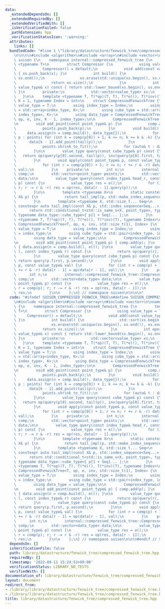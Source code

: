 ```yaml
---
data:
  _extendedDependsOn: []
  _extendedRequiredBy: []
  _extendedVerifiedWith: []
  _isVerificationFailed: false
  _pathExtension: hpp
  _verificationStatusIcon: ':warning:'
  attributes:
    links: []
  bundledCode: "#line 1 \"library/datastructure/fenwick_tree/compressed_fenwick_tree.hpp\"\
    \n\n\n\n#include <algorithm>\n#include <array>\n#include <vector>\n\nnamespace\
    \ suisen {\n    namespace internal::compressed_fenwick_tree {\n        template\
    \ <typename T>\n        struct Compressor {\n            using value_type = T;\n\
    \            Compressor() = default;\n            void add(const value_type& x)\
    \ { xs.push_back(x); }\n            int build() {\n                std::sort(xs.begin(),\
    \ xs.end());\n                xs.erase(std::unique(xs.begin(), xs.end()), xs.end());\n\
    \                return xs.size();\n            }\n            int operator()(const\
    \ value_type& x) const { return std::lower_bound(xs.begin(), xs.end(), x) - xs.begin();\
    \ }\n        private:\n            std::vector<value_type> xs;\n        };\n \
    \   }\n\n    template <typename T, T(*op)(T, T), T(*e)(), T(*inv)(T), std::size_t\
    \ K = 1, typename Index = int>\n    struct CompressedFenwickTree {\n        using\
    \ value_type = T;\n        using index_type = Index;\n        using point_type\
    \ = std::array<index_type, K>;\n        using cube_type = std::array<std::pair<index_type,\
    \ index_type>, K>;\n        using data_type = CompressedFenwickTree<value_type,\
    \ op, e, inv, K - 1, index_type>;\n\n        CompressedFenwickTree() = default;\n\
    \n        void add_point(const point_type& p) {\n            comp.add(p[0]);\n\
    \            points.push_back(p);\n        }\n        void build() {\n       \
    \     data.assign(n = comp.build(), data_type{});\n            for (const auto&\
    \ p : points) for (int k = comp(p[0]) + 1; k <= n; k += k & -k) {\n          \
    \      data[k - 1].add_point(tail(p));\n            }\n            points.clear();\n\
    \            points.shrink_to_fit();\n            for (auto& t : data) t.build();\n\
    \        }\n\n        value_type query(const cube_type& p) const {\n         \
    \   return op(query(p[0].second, tail(p)), inv(query(p[0].first, tail(p))));\n\
    \        }\n        void apply(const point_type& p, const value_type& val) {\n\
    \            for (int r = comp(p[0]) + 1; r <= n; r += r & -r) data[r - 1].apply(tail(p),\
    \ val);\n        }\n    private:\n        int n;\n        internal::compressed_fenwick_tree::Compressor<index_type>\
    \ comp;\n        std::vector<point_type> points;\n        std::vector<data_type>\
    \ data;\n\n        value_type query(const index_type& head_r, const typename data_type::cube_type&\
    \ p) const {\n            value_type res = e();\n            for (int r = comp(head_r);\
    \ r; r -= r & -r) res = op(res, data[r - 1].query(p));\n            return res;\n\
    \        }\n\n        template <typename X>\n        static constexpr auto tail(const\
    \ X& p) {\n            return tail_impl(p, std::make_index_sequence<K - 1>{});\n\
    \        }\n        template <typename X, std::size_t... Seq>\n        static\
    \ constexpr auto tail_impl(const X& p, std::index_sequence<Seq...>) {\n      \
    \      return std::conditional_t<std::is_same_v<X, point_type>, typename data_type::point_type,\
    \ typename data_type::cube_type>{ p[1 + Seq]... };\n        }\n    };\n    template\
    \ <typename T, T(*op)(T, T), T(*e)(), T(*inv)(T), typename Index>\n    struct\
    \ CompressedFenwickTree<T, op, e, inv, std::size_t(1), Index> {\n        using\
    \ value_type = T;\n        using index_type = Index;\n        using point_type\
    \ = index_type;\n        using cube_type = std::pair<index_type, index_type>;\n\
    \        using data_type = value_type;\n\n        CompressedFenwickTree() = default;\n\
    \n        void add_point(const point_type& p) { comp.add(p); }\n        void build()\
    \ { data.assign(n = comp.build(), e()); }\n\n        value_type query(const index_type&\
    \ l, const index_type& r) const {\n            return op(query(r), inv(query(l)));\n\
    \        }\n        value_type query(const cube_type& p) const {\n           \
    \ return query(p.first, p.second);\n        }\n\n        void apply(const point_type&\
    \ p, const value_type& val) {\n            for (int r = comp(p) + 1; r <= n; r\
    \ += r & -r) data[r - 1] = op(data[r - 1], val);\n        }\n    private:\n  \
    \      int n;\n        internal::compressed_fenwick_tree::Compressor<index_type>\
    \ comp;\n        std::vector<data_type> data;\n\n        value_type query(const\
    \ point_type& p) const {\n            value_type res = e();\n            for (int\
    \ r = comp(p); r; r -= r & -r) res = op(res, data[r - 1]);\n            return\
    \ res;\n        }\n\n    };\n} // namespace suisen\n\n\n\n"
  code: "#ifndef SUISEN_COMPRESSED_FENWICK_TREE\n#define SUISEN_COMPRESSED_FENWICK_TREE\n\
    \n#include <algorithm>\n#include <array>\n#include <vector>\n\nnamespace suisen\
    \ {\n    namespace internal::compressed_fenwick_tree {\n        template <typename\
    \ T>\n        struct Compressor {\n            using value_type = T;\n       \
    \     Compressor() = default;\n            void add(const value_type& x) { xs.push_back(x);\
    \ }\n            int build() {\n                std::sort(xs.begin(), xs.end());\n\
    \                xs.erase(std::unique(xs.begin(), xs.end()), xs.end());\n    \
    \            return xs.size();\n            }\n            int operator()(const\
    \ value_type& x) const { return std::lower_bound(xs.begin(), xs.end(), x) - xs.begin();\
    \ }\n        private:\n            std::vector<value_type> xs;\n        };\n \
    \   }\n\n    template <typename T, T(*op)(T, T), T(*e)(), T(*inv)(T), std::size_t\
    \ K = 1, typename Index = int>\n    struct CompressedFenwickTree {\n        using\
    \ value_type = T;\n        using index_type = Index;\n        using point_type\
    \ = std::array<index_type, K>;\n        using cube_type = std::array<std::pair<index_type,\
    \ index_type>, K>;\n        using data_type = CompressedFenwickTree<value_type,\
    \ op, e, inv, K - 1, index_type>;\n\n        CompressedFenwickTree() = default;\n\
    \n        void add_point(const point_type& p) {\n            comp.add(p[0]);\n\
    \            points.push_back(p);\n        }\n        void build() {\n       \
    \     data.assign(n = comp.build(), data_type{});\n            for (const auto&\
    \ p : points) for (int k = comp(p[0]) + 1; k <= n; k += k & -k) {\n          \
    \      data[k - 1].add_point(tail(p));\n            }\n            points.clear();\n\
    \            points.shrink_to_fit();\n            for (auto& t : data) t.build();\n\
    \        }\n\n        value_type query(const cube_type& p) const {\n         \
    \   return op(query(p[0].second, tail(p)), inv(query(p[0].first, tail(p))));\n\
    \        }\n        void apply(const point_type& p, const value_type& val) {\n\
    \            for (int r = comp(p[0]) + 1; r <= n; r += r & -r) data[r - 1].apply(tail(p),\
    \ val);\n        }\n    private:\n        int n;\n        internal::compressed_fenwick_tree::Compressor<index_type>\
    \ comp;\n        std::vector<point_type> points;\n        std::vector<data_type>\
    \ data;\n\n        value_type query(const index_type& head_r, const typename data_type::cube_type&\
    \ p) const {\n            value_type res = e();\n            for (int r = comp(head_r);\
    \ r; r -= r & -r) res = op(res, data[r - 1].query(p));\n            return res;\n\
    \        }\n\n        template <typename X>\n        static constexpr auto tail(const\
    \ X& p) {\n            return tail_impl(p, std::make_index_sequence<K - 1>{});\n\
    \        }\n        template <typename X, std::size_t... Seq>\n        static\
    \ constexpr auto tail_impl(const X& p, std::index_sequence<Seq...>) {\n      \
    \      return std::conditional_t<std::is_same_v<X, point_type>, typename data_type::point_type,\
    \ typename data_type::cube_type>{ p[1 + Seq]... };\n        }\n    };\n    template\
    \ <typename T, T(*op)(T, T), T(*e)(), T(*inv)(T), typename Index>\n    struct\
    \ CompressedFenwickTree<T, op, e, inv, std::size_t(1), Index> {\n        using\
    \ value_type = T;\n        using index_type = Index;\n        using point_type\
    \ = index_type;\n        using cube_type = std::pair<index_type, index_type>;\n\
    \        using data_type = value_type;\n\n        CompressedFenwickTree() = default;\n\
    \n        void add_point(const point_type& p) { comp.add(p); }\n        void build()\
    \ { data.assign(n = comp.build(), e()); }\n\n        value_type query(const index_type&\
    \ l, const index_type& r) const {\n            return op(query(r), inv(query(l)));\n\
    \        }\n        value_type query(const cube_type& p) const {\n           \
    \ return query(p.first, p.second);\n        }\n\n        void apply(const point_type&\
    \ p, const value_type& val) {\n            for (int r = comp(p) + 1; r <= n; r\
    \ += r & -r) data[r - 1] = op(data[r - 1], val);\n        }\n    private:\n  \
    \      int n;\n        internal::compressed_fenwick_tree::Compressor<index_type>\
    \ comp;\n        std::vector<data_type> data;\n\n        value_type query(const\
    \ point_type& p) const {\n            value_type res = e();\n            for (int\
    \ r = comp(p); r; r -= r & -r) res = op(res, data[r - 1]);\n            return\
    \ res;\n        }\n\n    };\n} // namespace suisen\n\n\n#endif // SUISEN_COMPRESSED_FENWICK_TREE"
  dependsOn: []
  isVerificationFile: false
  path: library/datastructure/fenwick_tree/compressed_fenwick_tree.hpp
  requiredBy: []
  timestamp: '2022-09-11 15:24:53+09:00'
  verificationStatus: LIBRARY_NO_TESTS
  verifiedWith: []
documentation_of: library/datastructure/fenwick_tree/compressed_fenwick_tree.hpp
layout: document
redirect_from:
- /library/library/datastructure/fenwick_tree/compressed_fenwick_tree.hpp
- /library/library/datastructure/fenwick_tree/compressed_fenwick_tree.hpp.html
title: library/datastructure/fenwick_tree/compressed_fenwick_tree.hpp
---
```

